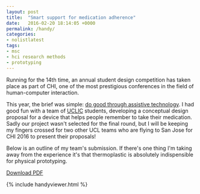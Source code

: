 ```yaml
---
layout: post
title:  "Smart support for medication adherence"
date:   2016-02-20 18:14:05 +0000
permalink: /handy/
categories:
- nolistlatest
tags: 
- msc
- hci research methods
- prototyping
---
```


Running for the 14th time, an annual student design competition has taken
place as part of CHI, one of the most prestigious conferences in the field of
human-computer interaction.

This year, the brief was simple: [do good through
assistive technology](https://chi2016.acm.org/wp/student-design-competition).
I had good fun with a team of [UCLIC](https://www.ucl.ac.uk/uclic) students,
developing a conceptual design proposal for a device that helps people
remember to take their medication. Sadly our project wasn't selected for the
final round, but I will be keeping my fingers crossed for two other UCL teams
who are flying to San Jose for CHI 2016 to present their proposals!

Below is an outline of my team's submission. If there's one thing I'm taking
away from the experience it's that thermoplastic is absolutely indispensible
for physical prototyping.

[Download PDF](/i/handy.pdf)

{% include handyviewer.html %}
